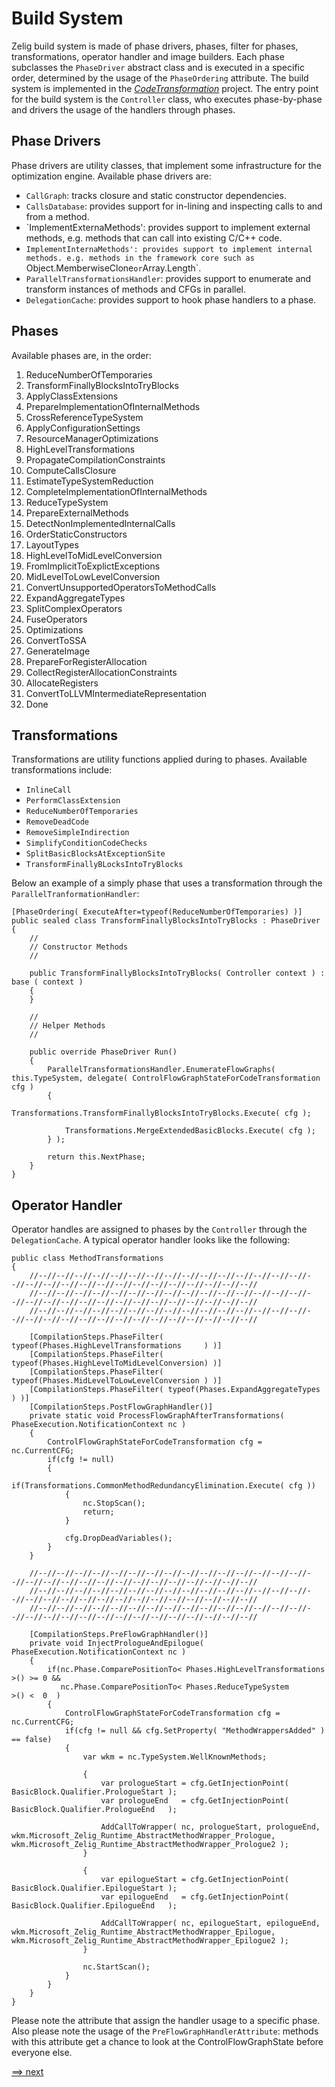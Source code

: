 # Build System 
Zelig build system is made of phase drivers, phases, filter for phases, transformations, operator handler and image builders. Each phase subclasses the `PhaseDriver` abstract class and is executed in a specific order, determined by the usage of the `PhaseOrdering` attribute. 
The build system is implemented in the [_CodeTransformation_](https://github.com/NETMF/llilum/tree/il2ir_demo/zelig/Zelig/CompileTime/CodeGenerator/CodeTransformation) project. 
The entry point for the build system is the `Controller` class, who executes phase-by-phase and drivers the usage of the handlers through phases. 

## Phase Drivers
Phase drivers are utility classes, that implement some infrastructure for the optimization engine. Available phase drivers are:

* `CallGraph`: tracks closure and static constructor dependencies. 
* `CallsDatabase`: provides support for in-lining and inspecting calls to and from a method.
* `ImplementExternaMethods': provides support to implement external methods, e.g. methods that can call into existing C/C++ code. 
* `ImplementInternaMethods': provides support to implement internal methods. e.g. methods in the framework core such as `Object.MemberwiseClone` or `Array.Length`. 
* `ParallelTransformationsHandler`: provides support to enumerate and transform instances of methods and CFGs in parallel.
* `DelegationCache`: provides support to hook phase handlers to a phase.  

## Phases
Available phases are, in the order:

1. ReduceNumberOfTemporaries
2. TransformFinallyBlocksIntoTryBlocks
3. ApplyClassExtensions
4. PrepareImplementationOfInternalMethods  
5. CrossReferenceTypeSystem
6. ApplyConfigurationSettings
7. ResourceManagerOptimizations
8. HighLevelTransformations
9. PropagateCompilationConstraints
10. ComputeCallsClosure
11. EstimateTypeSystemReduction
12. CompleteImplementationOfInternalMethods
13. ReduceTypeSystem
14. PrepareExternalMethods
15. DetectNonImplementedInternalCalls
16. OrderStaticConstructors
17. LayoutTypes
18. HighLevelToMidLevelConversion
19. FromImplicitToExplictExceptions
20. MidLevelToLowLevelConversion
21. ConvertUnsupportedOperatorsToMethodCalls
22. ExpandAggregateTypes
23. SplitComplexOperators
24. FuseOperators
25. Optimizations
26. ConvertToSSA
27. GenerateImage
28. PrepareForRegisterAllocation
29. CollectRegisterAllocationConstraints
30. AllocateRegisters
31. ConvertToLLVMIntermediateRepresentation
32. Done 

## Transformations 
Transformations are utility functions applied during to phases. Available transformations include:

* `InlineCall`
* `PerformClassExtension`
* `ReduceNumberOfTemporaries`
* `RemoveDeadCode`
* `RemoveSimpleIndirection`
* `SimplifyConditionCodeChecks`
* `SplitBasicBlocksAtExceptionSite`
* `TransformFinallyBLocksIntoTryBlocks` 

Below an example of a simply phase that uses a transformation through the `ParallelTranformationHandler`: 

    [PhaseOrdering( ExecuteAfter=typeof(ReduceNumberOfTemporaries) )]
    public sealed class TransformFinallyBlocksIntoTryBlocks : PhaseDriver
    {
        //
        // Constructor Methods
        //

        public TransformFinallyBlocksIntoTryBlocks( Controller context ) : base ( context )
        {
        }

        //
        // Helper Methods
        //

        public override PhaseDriver Run()
        {
            ParallelTransformationsHandler.EnumerateFlowGraphs( this.TypeSystem, delegate( ControlFlowGraphStateForCodeTransformation cfg )
            {
                Transformations.TransformFinallyBlocksIntoTryBlocks.Execute( cfg );

                Transformations.MergeExtendedBasicBlocks.Execute( cfg );
            } );

            return this.NextPhase;
        }
    }

## Operator Handler
Operator handles are assigned to phases by the `Controller` through the `DelegationCache`. 
A typical operator handler looks like the following:


    public class MethodTransformations
    {
        //--//--//--//--//--//--//--//--//--//--//--//--//--//--//--//--//--//--//--//--//--//--//--//--//--//--//--//--//--//
        //--//--//--//--//--//--//--//--//--//--//--//--//--//--//--//--//--//--//--//--//--//--//--//--//--//--//--//--//--//
        //--//--//--//--//--//--//--//--//--//--//--//--//--//--//--//--//--//--//--//--//--//--//--//--//--//--//--//--//--//

        [CompilationSteps.PhaseFilter( typeof(Phases.HighLevelTransformations     ) )]
        [CompilationSteps.PhaseFilter( typeof(Phases.HighLevelToMidLevelConversion) )]
        [CompilationSteps.PhaseFilter( typeof(Phases.MidLevelToLowLevelConversion ) )]
        [CompilationSteps.PhaseFilter( typeof(Phases.ExpandAggregateTypes         ) )]
        [CompilationSteps.PostFlowGraphHandler()]
        private static void ProcessFlowGraphAfterTransformations( PhaseExecution.NotificationContext nc )
        {
            ControlFlowGraphStateForCodeTransformation cfg = nc.CurrentCFG;
            if(cfg != null)
            {
                if(Transformations.CommonMethodRedundancyElimination.Execute( cfg ))
                {
                    nc.StopScan();
                    return;
                }

                cfg.DropDeadVariables();
            }
        }

        //--//--//--//--//--//--//--//--//--//--//--//--//--//--//--//--//--//--//--//--//--//--//--//--//--//--//--//--//--//
        //--//--//--//--//--//--//--//--//--//--//--//--//--//--//--//--//--//--//--//--//--//--//--//--//--//--//--//--//--//
        //--//--//--//--//--//--//--//--//--//--//--//--//--//--//--//--//--//--//--//--//--//--//--//--//--//--//--//--//--//

        [CompilationSteps.PreFlowGraphHandler()]
        private void InjectPrologueAndEpilogue( PhaseExecution.NotificationContext nc )
        {
            if(nc.Phase.ComparePositionTo< Phases.HighLevelTransformations >() >= 0 &&
               nc.Phase.ComparePositionTo< Phases.ReduceTypeSystem         >() <  0  )
            {
                ControlFlowGraphStateForCodeTransformation cfg = nc.CurrentCFG;
                if(cfg != null && cfg.SetProperty( "MethodWrappersAdded" ) == false)
                {
                    var wkm = nc.TypeSystem.WellKnownMethods;

                    {
                        var prologueStart = cfg.GetInjectionPoint( BasicBlock.Qualifier.PrologueStart );
                        var prologueEnd   = cfg.GetInjectionPoint( BasicBlock.Qualifier.PrologueEnd   );
    
                        AddCallToWrapper( nc, prologueStart, prologueEnd, wkm.Microsoft_Zelig_Runtime_AbstractMethodWrapper_Prologue, wkm.Microsoft_Zelig_Runtime_AbstractMethodWrapper_Prologue2 );
                    }

                    {
                        var epilogueStart = cfg.GetInjectionPoint( BasicBlock.Qualifier.EpilogueStart );
                        var epilogueEnd   = cfg.GetInjectionPoint( BasicBlock.Qualifier.EpilogueEnd   );

                        AddCallToWrapper( nc, epilogueStart, epilogueEnd, wkm.Microsoft_Zelig_Runtime_AbstractMethodWrapper_Epilogue, wkm.Microsoft_Zelig_Runtime_AbstractMethodWrapper_Epilogue2 );
                    }

                    nc.StartScan();
                }
            }
        }
    }

Please note the attribute that assign the handler usage to a specific phase. Also please note the usage of the `PreFlowGraphHandlerAttribute`: methods with this attribute get a chance to look at the ControlFlowGraphState before everyone else. 

[==> next](https://github.com/NETMF/llilum/wiki/system.frontend)
